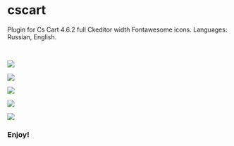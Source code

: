 # cscart
Plugin for Cs Cart 4.6.2 full Ckeditor width Fontawesome icons. Languages: Russian, English.
<p>&nbsp;</p>
<p><img src="https://web-designer.lt/images/github/ScreenShot_20180219235645.png"></p>
<p><img src="https://web-designer.lt/images/github/ScreenShot_20180219235814.png"></p>
<p><img src="https://web-designer.lt/images/github/ScreenShot_20180220000132.png"></p>
<p><img src="https://web-designer.lt/images/github/ScreenShot_20180220000223.png"></p>
<p><img src="https://web-designer.lt/images/github/ScreenShot_20180220002901.png"></p>
<h3>Enjoy!</h3>

